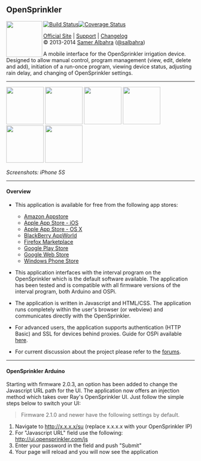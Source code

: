 ## OpenSprinkler

<img align="left" height="96" src="http://albahra.com/sprinklers/icon.png">[![Build Status](https://travis-ci.org/salbahra/Sprinklers.png)](https://travis-ci.org/salbahra/Sprinklers)[![Coverage Status](https://coveralls.io/repos/salbahra/Sprinklers/badge.svg?branch=master)](https://coveralls.io/r/salbahra/Sprinklers?branch=master)

[Official Site][official] | [Support][help] | [Changelog][changelog]  
&copy; 2013-2014 [Samer Albahra][salbahra] ([@salbahra](https://twitter.com/salbahra))  

A mobile interface for the OpenSprinkler irrigation device. Designed to allow manual control, program management (view, edit, delete and add), initiation of a run-once program, viewing device status, adjusting rain delay, and changing of OpenSprinkler settings.
  
---

[official]: https://opensprinkler.com
[help]: http://support.opensprinkler.com
[changelog]: https://github.com/salbahra/Sprinklers/releases
[salbahra]: http://albahra.com

<a href="https://albahra.com/sprinklers/img/home.png"><img src="https://albahra.com/sprinklers/img/home.png" width="100"/></a>
<a href="https://albahra.com/sprinklers/img/preview.png"><img src="https://albahra.com/sprinklers/img/preview.png" width="100"/></a>
<a href="https://albahra.com/sprinklers/img/log_graph.png"><img src="https://albahra.com/sprinklers/img/log_graph.png" width="100"/></a>
<a href="https://albahra.com/opensprinkler/img/program.png"><img src="https://albahra.com/opensprinkler/img/program.png" width="100"/></a>
<a href="https://albahra.com/sprinklers/img/raindelay.png"><img src="https://albahra.com/sprinklers/img/raindelay.png" width="100"/></a>
<a href="https://albahra.com/sprinklers/img/runonce.png"><img src="https://albahra.com/sprinklers/img/runonce.png" width="100"/></a>

<i>Screenshots: iPhone 5S</i>

---

#### Overview

+ This application is available for free from the following app stores:
  + [Amazon Appstore](http://www.amazon.com/dp/B00JYFL8LW)
  + [Apple App Store - iOS](https://itunes.apple.com/us/app/sprinklers/id830988967?ls=1&mt=8)
  + [Apple App Store - OS X](https://itunes.apple.com/us/app/sprinklers/id903464532?ls=1&mt=12)
  + [BlackBerry AppWorld](http://appworld.blackberry.com/webstore/content/53161895/)
  + [Firefox Marketplace](https://marketplace.firefox.com/app/opensprinkler/)
  + [Google Play Store](https://play.google.com/store/apps/details?id=com.albahra.sprinklers)
  + [Google Web Store](https://chrome.google.com/webstore/detail/sprinklers/iegciplggbmhpihoeamfpjdedihblhhp)
  + [Windows Phone Store](http://www.windowsphone.com/en-us/store/app/sprinklers/3dbc5da0-b33f-4ca8-9e54-e80febf0a0c5)

+ This application interfaces with the interval program on the OpenSprinkler which is the default software available. The application has been tested and is compatible with all firmware versions of the interval program, both Arduino and OSPi.

+ The application is written in Javascript and HTML/CSS. The application runs completely within the user's browser (or webview) and communicates directly with the OpenSprinkler.

+ For advanced users, the application supports authentication (HTTP Basic) and SSL for devices behind proxies. Guide for OSPi available [here](http://rayshobby.net/mediawiki/index.php?title=Secure_Remote_Access).

+ For current discussion about the project please refer to the [forums](https://opensprinkler.com/forums/forum/opensprinkler-mobile-app/).

---

#### OpenSprinkler Arduino

Starting with firmware 2.0.3, an option has been added to change the Javascript URL path for the UI. The application now offers an injection method which takes over Ray's OpenSprinkler UI. Just follow the simple steps below to switch your UI:

> Firmware 2.1.0 and newer have the following settings by default.

 1. Navigate to http://x.x.x.x/su (replace x.x.x.x with your OpenSprinkler IP)
 2. For "Javascript URL" field use the following: http://ui.opensprinkler.com/js
 3. Enter your password in the field and push "Submit"
 4. Your page will reload and you will now see the application
